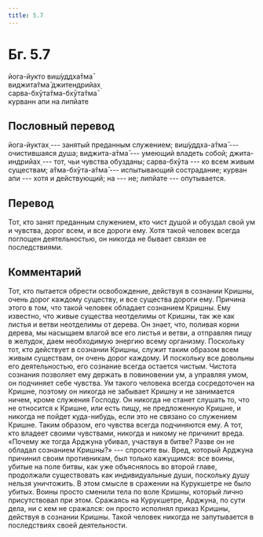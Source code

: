 ```yaml
---
title: 5.7
---
```


# Бг. 5.7
йога-йукто виш́уддха̄тма̄<br/>
виджита̄тма̄ джитендрийах̣<br/>
сарва-бхӯта̄тма-бхӯта̄тма̄<br/>
курванн апи на липйате
## Пословный перевод

йога-йуктах̣ --- занятый преданным служением; виш́уддха-а̄тма̄ ---
очистившаяся душа; виджита-а̄тма̄ --- умеющий владеть собой;
джита-индрийах̣ --- тот, чьи чувства обузданы; сарва-бхӯта --- ко всем
живым существам; а̄тма-бхӯта-а̄тма̄ --- испытывающий сострадание; курван
апи --- хотя и действующий; на --- не; липйате --- опутывается.

## Перевод

Тот, кто занят преданным служением, кто чист душой и обуздал свой ум и
чувства, дорог всем, и все дороги ему. Хотя такой человек всегда
поглощен деятельностью, он никогда не бывает связан ее последствиями.

## Комментарий

Тот, кто пытается обрести освобождение, действуя в сознании Кришны,
очень дорог каждому существу, и все существа дороги ему. Причина этого в
том, что такой человек обладает сознанием Кришны. Ему известно, что
живые существа неотделимы от Кришны, так же как листья и ветви
неотделимы от дерева. Он знает, что, поливая корни дерева, мы насыщаем
влагой все его листья и ветви, а отправляя пищу в желудок, даем
необходимую энергию всему организму. Поскольку тот, кто действует в
сознании Кришны, служит таким образом всем живым существам, он очень
дорог каждому. И поскольку все довольны его деятельностью, его сознание
всегда остается чистым. Чистота сознания позволяет ему держать в
повиновении ум, а управляя умом, он подчиняет себе чувства. Ум такого
человека всегда сосредоточен на Кришне, поэтому он никогда не забывает
Кришну и не занимается ничем, кроме служения Господу. Он никогда не
станет слушать то, что не относится к Кришне, или есть пищу, не
предложенную Кришне, и никогда не пойдет куда-нибудь, если это не
связано со служением Кришне. Таким образом, его чувства всегда
подчиняются ему. А тот, кто владеет своими чувствами, никогда и никому
не причинит вреда. «Почему же тогда Арджуна убивал, участвуя в битве?
Разве он не обладал сознанием Кришны?» --- спросите вы. Вред, который
Арджуна причинил своим противникам, был только кажущимся: все воины,
убитые на поле битвы, как уже объяснялось во второй главе, продолжали
существовать как индивидуальные души, поскольку душу нельзя уничтожить.
В этом смысле в сражении на Курукшетре не было убитых. Воины просто
сменили тела по воле Кришны, который лично присутствовал при этом.
Сражаясь на Курукшетре, Арджуна, по сути дела, ни с кем не сражался: он
просто исполнял приказ Кришны, действуя в сознании Кришны. Такой человек
никогда не запутывается в последствиях своей деятельности.
